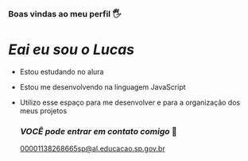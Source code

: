 ### Boas vindas ao meu perfil 🖐️
# _Eai eu sou o Lucas_

- Estou estudando no alura

- Estou me desenvolvendo na linguagem JavaScript

- Utilizo esse espaço para me desenvolver e para a organização dos meus projetos

  ### _VOCÊ pode entrar em contato comigo_ 📧

  00001138268665sp@al.educacao.sp.gov.br 
